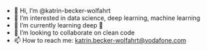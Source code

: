 - 👋 Hi, I’m @katrin-becker-wolfahrt
- 👀 I’m interested in data science, deep learning, machine learning
- 🌱 I’m currently learning deep 👀
- 💞️ I’m looking to collaborate on clean code
- 📫 How to reach me: katrin.becker-wolfahrt@vodafone.com

<!---
katrin-becker-wolfahrt/katrin-becker-wolfahrt is a ✨ special ✨ repository because its `README.md` (this file) appears on your GitHub profile.
You can click the Preview link to take a look at your changes.
--->
